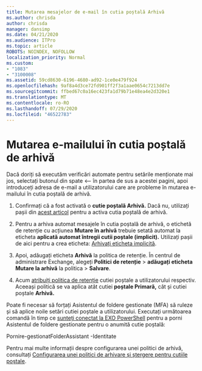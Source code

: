 ```yaml
---
title: Mutarea mesajelor de e-mail în cutia poștală Arhivă
ms.author: chrisda
author: chrisda
manager: dansimp
ms.date: 04/21/2020
ms.audience: ITPro
ms.topic: article
ROBOTS: NOINDEX, NOFOLLOW
localization_priority: Normal
ms.custom:
- "1083"
- "3100008"
ms.assetid: 59cd8630-6196-4680-ad92-1ce0e479f924
ms.openlocfilehash: 9af8a4d3ce72fd901ff2f3a1aae0654c7213dd7e
ms.sourcegitcommit: ffbed67c0a16ec423fa1d79b71e48ea4e2d320e1
ms.translationtype: MT
ms.contentlocale: ro-RO
ms.lasthandoff: 07/29/2020
ms.locfileid: "46522783"
---
```

# <a name="move-email-to-the-archive-mailbox"></a>Mutarea e-mailului în cutia poștală de arhivă

Dacă doriți să executăm verificări automate pentru setările menționate mai jos, selectați butonul din spate <-- în partea de sus a acestei pagini, apoi introduceți adresa de e-mail a utilizatorului care are probleme în mutarea e-mailului în cutia poștală de arhivă.

1. Confirmați că a fost activată o **cutie poștală Arhivă.** Dacă nu, utilizați pașii din [acest articol](https://docs.microsoft.com/microsoft-365/compliance/enable-archive-mailboxes) pentru a activa cutia poștală de arhivă.

2. Pentru a arhiva automat mesajele în cutia poștală de arhivă, o etichetă de retenție cu acțiunea **Mutare în arhivă** trebuie setată automat la eticheta **aplicată automat întregii cutii poștale (implicit).** Utilizați pașii de aici pentru a crea eticheta: [Arhivați eticheta implicită](https://docs.microsoft.com/microsoft-365/compliance/set-up-an-archive-and-deletion-policy-for-mailboxes#create-a-custom-archive-default-policy-tag).

3. Apoi, adăugați eticheta **Arhivă** la politica de retenție. În centrul de administrare Exchange, alegeți **Politici de retenție** > **adăugați eticheta Mutare la arhivă** la politica > **Salvare**.

4. Acum [atribuiți politica de retenție](https://docs.microsoft.com/exchange/security-and-compliance/messaging-records-management/apply-retention-policy) cutiei poștale a utilizatorului respectiv. Aceeași politică se va aplica atât cutiei **poștale Primară,** cât și cutiei poștale **Arhivă.**

Poate fi necesar să forțați Asistentul de foldere gestionate (MFA) să ruleze și să aplice noile setări cutiei poștale a utilizatorului. Executați următoarea comandă în timp ce [sunteți conectat la EXO PowerShell](https://docs.microsoft.com/powershell/exchange/exchange-online/connect-to-exchange-online-powershell/connect-to-exchange-online-powershell?view=exchange-ps) pentru a porni Asistentul de foldere gestionate pentru o anumită cutie poștală:
  
Pornire-gestionatFolderAssistant -Identitate<name of the mailbox>

Pentru mai multe informații despre configurarea unei politici de arhivă, consultați [Configurarea unei politici de arhivare și ștergere pentru cutiile poștale](https://docs.microsoft.com/microsoft-365/compliance/set-up-an-archive-and-deletion-policy-for-mailboxes#step-1-enable-archive-mailboxes-for-users).
  